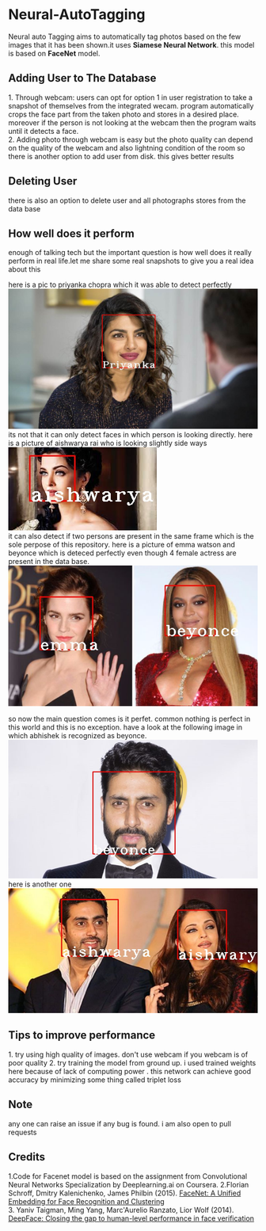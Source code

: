 # Neural-AutoTagging
Neural auto Tagging aims to automatically tag photos based on the few images that it has been shown.it uses <b>Siamese Neural Network</b>. this model is based on <b>FaceNet</b> model.
<br/>

<h2>Adding User to The Database</h2>
1. Through webcam: users can opt for option 1 in user registration to take a snapshot of themselves from the integrated wecam. program automatically crops the face part from the taken photo and stores in a desired place. moreover if the person is not looking at the webcam then the program waits until it detects a face.<br/>
2. Adding photo through webcam is easy but the photo quality can depend on the quality of the webcam and also lightning condition of the room so there is another option to add user from disk. this gives better results <br/>

<h2>Deleting User</h2>
there is also an option to delete user and all photographs stores from the data base

<h2>How well does it perform </h2>
enough of talking tech but the important question is how well does it really perform in real life.let me share some real snapshots to give you a real idea about this <br/>

here is a pic to priyanka chopra which it was able to detect perfectly
<img src= "https://github.com/adibyte95/Neural-AutoTagging/blob/master/tagged_photos/priyanka.jpg"/><br/>
its not that it can only detect faces in which person is looking directly. here is a picture of aishwarya rai who is looking slightly side ways <br/>
<img src="https://github.com/adibyte95/Neural-AutoTagging/blob/master/tagged_photos/aish_2.jpg" /><br/>
it can also detect if two persons are present in the same frame which is the sole perpose of this repository. here is a picture of emma watson and beyonce which is deteced perfectly even though 4 female actress are present in the data base. <br/>
<img src ="https://github.com/adibyte95/Neural-AutoTagging/blob/master/tagged_photos/emma_beyonce.jpg" /><br/>

so now the main question comes is it perfet. common nothing is perfect in this world and this is no exception. have a look at the following image in which abhishek is recognized as beyonce.<br/>
<img src="https://github.com/adibyte95/Neural-AutoTagging/blob/master/tagged_photos/abhishek.jpg" ><br/>
here is another one<br/>
<img src="https://github.com/adibyte95/Neural-AutoTagging/blob/master/tagged_photos/aish_abhi.jpg" />

<h2>Tips to improve performance </h2>
1. try using high quality of images. don't use webcam if you webcam is of poor quality
2. try training the model from ground up. i used trained weights here because of lack of computing power . this network can achieve good accuracy by minimizing some thing called triplet loss 

<h2>Note</h2>
any one can raise an issue if any bug is found. i am also open to pull requests<br/>
<h2>Credits</h2>
1.Code for Facenet model is based on the assignment from Convolutional Neural Networks Specialization by Deeplearning.ai on Coursera.
2.Florian Schroff, Dmitry Kalenichenko, James Philbin (2015). <a href= "https://arxiv.org/pdf/1503.03832.pdf"> FaceNet: A Unified Embedding for Face Recognition and Clustering</a><br/>
3. Yaniv Taigman, Ming Yang, Marc'Aurelio Ranzato, Lior Wolf (2014). <a href="https://research.fb.com/wp-content/uploads/2016/11/deepface-closing-the-gap-to-human-level-performance-in-face-verification.pdf"> DeepFace: Closing the gap to human-level performance in face verification</a><br/>

